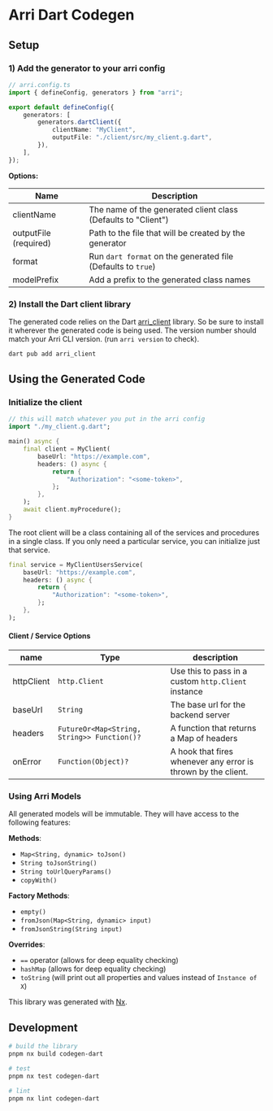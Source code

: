 # Arri Dart Codegen

## Setup

### 1) Add the generator to your arri config

```ts
// arri.config.ts
import { defineConfig, generators } from "arri";

export default defineConfig({
    generators: [
        generators.dartClient({
            clientName: "MyClient",
            outputFile: "./client/src/my_client.g.dart",
        }),
    ],
});
```

**Options:**

| Name                  | Description                                                   |
| --------------------- | ------------------------------------------------------------- |
| clientName            | The name of the generated client class (Defaults to "Client") |
| outputFile (required) | Path to the file that will be created by the generator        |
| format                | Run `dart format` on the generated file (Defaults to `true`)  |
| modelPrefix           | Add a prefix to the generated class names                     |

### 2) Install the Dart client library

The generated code relies on the Dart [arri_client](/languages/dart/dart-client/README.md) library. So be sure to install it wherever the generated code is being used. The version number should match your Arri CLI version. (run `arri version` to check).

```bash
dart pub add arri_client
```

## Using the Generated Code

### Initialize the client

```dart
// this will match whatever you put in the arri config
import "./my_client.g.dart";

main() async {
    final client = MyClient(
        baseUrl: "https://example.com",
        headers: () async {
            return {
                "Authorization": "<some-token>",
            };
        },
    );
    await client.myProcedure();
}
```

The root client will be a class containing all of the services and procedures in a single class. If you only need a particular service, you can initialize just that service.

```dart
final service = MyClientUsersService(
    baseUrl: "https://example.com",
    headers: () async {
        return {
            "Authorization": "<some-token>",
        };
    },
);
```

#### Client / Service Options

| name       | Type                                        | description                                                   |
| ---------- | ------------------------------------------- | ------------------------------------------------------------- |
| httpClient | `http.Client`                               | Use this to pass in a custom `http.Client` instance           |
| baseUrl    | `String`                                    | The base url for the backend server                           |
| headers    | `FutureOr<Map<String, String>> Function()?` | A function that returns a Map of headers                      |
| onError    | `Function(Object)?`                         | A hook that fires whenever any error is thrown by the client. |

### Using Arri Models

All generated models will be immutable. They will have access to the following features:

**Methods**:

- `Map<String, dynamic> toJson()`
- `String toJsonString()`
- `String toUrlQueryParams()`
- `copyWith()`

**Factory Methods**:

- `empty()`
- `fromJson(Map<String, dynamic> input)`
- `fromJsonString(String input)`

**Overrides**:

- `==` operator (allows for deep equality checking)
- `hashMap` (allows for deep equality checking)
- `toString` (will print out all properties and values instead of `Instance of X`)

This library was generated with [Nx](https://nx.dev).

## Development

```bash
# build the library
pnpm nx build codegen-dart

# test
pnpm nx test codegen-dart

# lint
pnpm nx lint codegen-dart
```
